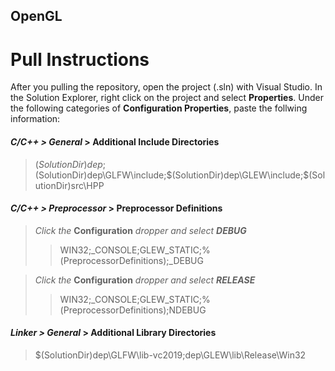 ## OpenGL

# Pull Instructions
After you pulling the repository, open the project (.sln) with Visual Studio. In the Solution Explorer, right click on the project and select **Properties**. Under the following categories of **Configuration Properties**, paste the follwing information:

#### *C/C++ > General* > **Additional Include Directories**
> $(SolutionDir)dep;$(SolutionDir)dep\GLFW\include;$(SolutionDir)dep\GLEW\include;$(SolutionDir)src\HPP

#### *C/C++ > Preprocessor* > **Preprocessor Definitions**
> *Click the* **Configuration** *dropper and select **DEBUG***
>> WIN32;\_CONSOLE;GLEW\_STATIC;%(PreprocessorDefinitions);\_DEBUG <br>

> *Click the* **Configuration** *dropper and select **RELEASE***
>> WIN32;\_CONSOLE;GLEW\_STATIC;%(PreprocessorDefinitions);NDEBUG

#### *Linker > General* > **Additional Library Directories**
> $(SolutionDir)dep\GLFW\lib-vc2019;dep\GLEW\lib\Release\Win32
